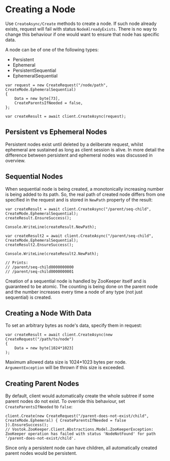 # Creating a Node

Use `CreateAsync/Create` methods to create a node. If such node already exists, request will fail with status `NodeAlreadyExists`. There is no way to change this behaviour if one would want to ensure that node has specific data.

A node can be of one of the following types:

* Persistent
* Ephemeral
* PersistentSequential
* EphemeralSequential

```
var request = new CreateRequest("/node/path", CreateMode.EphemeralSequential)
{
    Data = new byte[73],
    CreateParentsIfNeeded = false,
};

var createResult = await client.CreateAsync(request);
```

## Persistent vs Ephemeral Nodes

Persistent nodes exist until deleted by a deliberate request, whilst ephemeral are sustained as long as client session is alive. In more detail the difference between persistent and ephemeral nodes was discussed in overview.

## Sequential Nodes

When sequential node is being created, a monotonically increasing number is being added to its path. So, the real path of created node differs from one specified in the request and is stored in `NewPath` property of the result:

```
var createResult = await client.CreateAsync("/parent/seq-child", CreateMode.EphemeralSequential);
createResult.EnsureSuccess();

Console.WriteLine(createResult.NewPath);

var createResult2 = await client.CreateAsync("/parent/seq-child", CreateMode.EphemeralSequential);
createResult2.EnsureSuccess();

Console.WriteLine(createResult2.NewPath);

// Prints:
// /parent/seq-child0000000000
// /parent/seq-child0000000001
```

Creation of a sequential node is handled by ZooKeeper itself and is guaranteed to be atomic. The counting is being done on the parent node and the number increases every time a node of any type (not just sequential) is created.

## Creating a Node With Data

To set an arbitrary bytes as node's data, specify them in request:

```
var createResult = await client.CreateAsync(new CreateRequest("/path/to/node")
{
    Data = new byte[1024*1023]
);
```

Maximum allowed data size is 1024\*1023 bytes per node. `ArgumentException` will be thrown if this size is exceeded.

## Creating Parent Nodes

By default, client would automatically create the whole subtree if some parent nodes do not exist. To override this behaviour, set `CreateParentsIfNeeded` to `false`:

```
client.Create(new CreateRequest("/parent-does-not-exist/child", CreateMode.Ephemeral) { CreateParentsIfNeeded = false }).EnsureSuccess();
// Vostok.ZooKeeper.Client.Abstractions.Model.ZooKeeperException: ZooKeeper operation has failed with status 'NodeNotFound' for path '/parent-does-not-exist/child'.
```

Since only a persistent node can have children, all automatically created parent nodes would be persistent.
